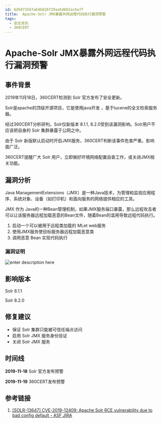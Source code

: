 ```yaml
---
id: 6d587356fa64b826f29aa5d682ac6a7f
title:  Apache-Solr JMX暴露外网远程代码执行漏洞预警
tags: 
  - 安全资讯
  - 360CERT
---
```


#  Apache-Solr JMX暴露外网远程代码执行漏洞预警

事件背景
----


2019年11月18日，360CERT检测到 Solr 官方发布了安全更新。


Solr是apache的顶级开源项目，它是使用java开发 ，基于lucene的全文检索服务器。


经过360CERT分析研判。Solr仅新版本 8.1.1, 8.2.0受到该漏洞影响。Solr用户不应该把自身的 Solr 集群暴露于公网之中。


由于 Solr 新版默认启动时开启JMX服务，360CERT判断该事件危害严重。影响面广泛。


360CERT提醒广大 Solr 用户，立即做好环境网络配置自查工作，或关闭JMX相关功能。


漏洞分析
----


Java ManagementExtensions（JMX）是一种Java技术，为管理和监视应用程序、系统对象、设备（如打印机）和面向服务的网络提供相应的工具。


JMX 作为 Java的一种Bean管理机制，如果JMX服务端口暴露，那么远程攻击者可以让该服务器远程加载恶意的Bean文件，随着Bean的滥用导致远程代码执行。


1. 启动一个可以被用于远程类加载的 MLet web服务
2. 使用JMX服务使目标服务器远程加载恶意类
3. 调用恶意 Bean 实现代码执行


### 漏洞证明


![enter description here](https://p403.ssl.qhimgs4.com/t0146ac98cee8929932.png)


影响版本
----


Solr 8.1.1


Solr 8.2.0


修复建议
----


* 保证 Solr 集群只能被可信任端点访问
* 启用 Solr JMX 服务身份验证
* 关闭 Solr JMX 服务


时间线
---


**2019-11-18** Solr 官方发布预警 


**2019-11-19** 360CERT发布预警


参考链接
----


1. [[SOLR-13647] CVE-2019-12409: Apache Solr RCE vulnerability due to bad config default - ASF JIRA](https://issues.apache.org/jira/browse/SOLR-13647)


